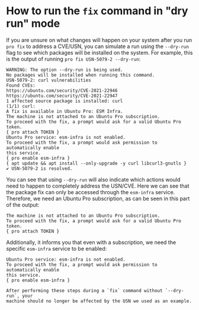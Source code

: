 # How to run the `fix` command in "dry run" mode

If you are unsure on what changes will happen on your system after you run
`pro fix` to address a CVE/USN, you can simulate a run using the `--dry-run`
flag to see which packages will be installed on the system. For example, this
is the output of running `pro fix USN-5079-2 --dry-run`:

```
WARNING: The option --dry-run is being used.
No packages will be installed when running this command.
USN-5079-2: curl vulnerabilities
Found CVEs:
https://ubuntu.com/security/CVE-2021-22946
https://ubuntu.com/security/CVE-2021-22947
1 affected source package is installed: curl
(1/1) curl:
A fix is available in Ubuntu Pro: ESM Infra.
The machine is not attached to an Ubuntu Pro subscription.
To proceed with the fix, a prompt would ask for a valid Ubuntu Pro token.
{ pro attach TOKEN }
Ubuntu Pro service: esm-infra is not enabled.
To proceed with the fix, a prompt would ask permission to automatically enable
this service.
{ pro enable esm-infra }
{ apt update && apt install --only-upgrade -y curl libcurl3-gnutls }
✔ USN-5079-2 is resolved.
```

You can see that using `--dry-run` will also indicate which actions would need
to happen to completely address the USN/CVE. Here we can see that the package
fix can only be accessed through the `esm-infra` service. Therefore, we need an
Ubuntu Pro subscription, as can be seen in this part of the output:

```
The machine is not attached to an Ubuntu Pro subscription.
To proceed with the fix, a prompt would ask for a valid Ubuntu Pro token.
{ pro attach TOKEN }
```

Additionally, it informs you that even with a subscription, we need the specific
`esm-infra` service to be enabled:

```
Ubuntu Pro service: esm-infra is not enabled.
To proceed with the fix, a prompt would ask permission to automatically enable
this service.
{ pro enable esm-infra }
```

```{note}
After performing these steps during a `fix` command without `--dry-run`, your
machine should no longer be affected by the USN we used as an example.
```
